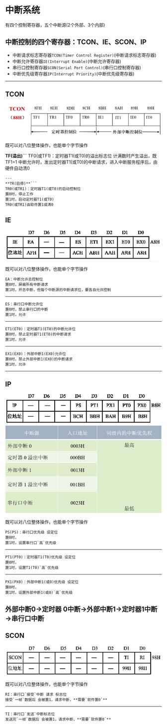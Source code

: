 # 中断系统
有四个控制寄存器，五个中断源(2个外部、3个内部)
## 中断控制的四个寄存器：TCON、IE、SCON、IP  

- 中断请求标志寄存器`TCON(Timer Control Register)`(中断请求标志寄存器)
- 中断允许寄存器`IE(Interrupt Enable)`(中断允许寄存器)
- 串行口控制寄存器`SCON(Serial Port Control)`(串行口控制寄存器)
- 中断优先级寄存器`IP(Interrupt Priority)`(中断优先级寄存器)
---



## TCON
![TCON](./TCON.png)

既可以对八位整体操作，也能单个字节操作

**TF(溢出)**```
TF0(或TF1)：定时器T1(或T0)的溢出标志位
计满数时产生溢出，既TF1=1
中断允许时，发出定时器T1(或T0)的中断请求，进入中断服务程序后，由硬件自动清0
```
---
**TR(启停)**```
TR0(或TR1)：定时器T1(或T0)的启动控制位
置0时，停止工作	
置1时，启动定时器T1(或T0)
TR0(或TR1)由软件置1或清0
```



## IE
![IE](./IE.png)

既可以对八位整体操作，也能单个字节操作

```
EA：中断允许总控制位
置0时，屏蔽所有中断请求
置1时，开总中断，但每个中断源的中断请求位，要各自允许控制
```
---

```
ES：串行口中断允许位
置0时，禁止串行口的中断
置1时，允许
```

---
	
```
ET1(ET0)：定时器T1(ET0)的中断允许位
置0时，禁止定时器T1(ET0)的中断请求
置1时，允许
```

---

```
EX1(EX0)：外部中断1(EX0)允许位
置0时，禁止外部中断1(EX0)的中断请求
置1时，允许
```
---

## IP
![IP](./IP.png)
![优先级顺序](./优先级顺序.png)

既可以对八位整体操作，也能单个字节操作

```
PS(PS)：串行口优先级 设定位
置0时，
置1时，设置串行口`高`优先级
```
---
```
PT1(PT0)：定时器T1(T0)优先级 设定位
置0时，
置1时，设置T1(T0)`高`优先级
```
---
```
PX1(PX0)：外部中断1(或0)优先级 设定位
置0时，
置1时，设置外部中断1(或0)`高`优先级
```
**外部中断0→定时器 0中断→外部中断1→定时器1中断→串行口中断**
---

## SCON
![SCON](./SCON.png)

既可以对八位整体操作，也能单个字节操作

```
RI：串行口`接受`中断 请求 标志位
接受`一帧`数据后 会被置1，请求中断，**需要`软件置0`**
```
---
```
TI：串行口`发送`中断标志位
发送完`一帧`数据后 会被置1，请求中断，**需要`软件置0`**
```